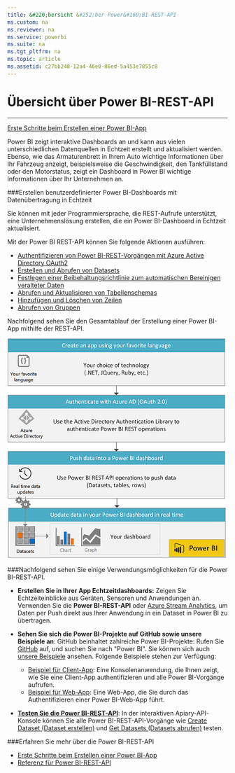 ```yaml
---
title: &#220;bersicht &#252;ber Power&#160;BI-REST-API
ms.custom: na
ms.reviewer: na
ms.service: powerbi
ms.suite: na
ms.tgt_pltfrm: na
ms.topic: article
ms.assetid: c27bb248-12a4-46e0-86ed-5a453e7855c8
---
```

# &#220;bersicht &#252;ber Power&#160;BI-REST-API
---

[Erste Schritte beim Erstellen einer Power BI-App](Get-started-creating-a-Power-BI-app.md)

Power BI zeigt interaktive Dashboards an und kann aus vielen unterschiedlichen Datenquellen in Echtzeit erstellt und aktualisiert werden.
Ebenso, wie das Armaturenbrett in Ihrem Auto wichtige Informationen über Ihr Fahrzeug anzeigt, beispielsweise die Geschwindigkeit, den Tankfüllstand oder den Motorstatus, zeigt ein Dashboard in Power BI wichtige Informationen über Ihr Unternehmen an.

###Erstellen benutzerdefinierter Power BI-Dashboards mit Datenübertragung in Echtzeit

Sie können mit jeder Programmiersprache, die REST-Aufrufe unterstützt, eine Unternehmenslösung erstellen, die ein Power BI-Dashboard in Echtzeit aktualisiert.

Mit der Power BI REST-API können Sie folgende Aktionen ausführen:

*   [Authentifizieren von Power BI-REST-Vorgängen mit Azure Active Directory OAuth2](Authenticate-to-Power-BI-service.md)
*   [Erstellen und Abrufen von Datasets](Dataset-operations.md)
*   [Festlegen einer Beibehaltungsrichtlinie zum automatischen Bereinigen veralteter Daten](Automatic-retention-policy-for-real-time-data.md)
*   [Abrufen und Aktualisieren von Tabellenschemas](Table-operations.md)
*   [Hinzufügen und Löschen von Zeilen](Row-operations.md)
*   [Abrufen von Gruppen](Get-Groups.md)

Nachfolgend sehen Sie den Gesamtablauf der Erstellung einer Power BI-App mithilfe der REST-API.

![Übersicht](../Image/PBI_Overview.png)

###Nachfolgend sehen Sie einige Verwendungsmöglichkeiten für die Power BI-REST-API.

*   **Erstellen Sie in Ihrer App Echtzeitdashboards:** 
    Zeigen Sie Echtzeiteinblicke aus Geräten, Sensoren und Anwendungen an.
    Verwenden Sie die **Power BI-REST-API** oder [Azure Stream Analytics](http://azure.microsoft.com/services/stream-analytics/), um Daten per Push direkt aus Ihrer Anwendung in ein Dataset in Power BI zu übertragen.
*   **Sehen Sie sich die Power BI-Projekte auf GitHub sowie unsere Beispiele an**: GitHub beinhaltet zahlreiche Power BI-Projekte: Rufen Sie [GitHub](https://github.com/search?utf8=%E2%9C%93&q=Power+BI) auf, und suchen Sie nach "Power BI". Sie können sich auch [unsere Beispiele](http://go.microsoft.com/fwlink/?LinkId=618971) ansehen. Folgende Beispiele stehen zur Verfügung:
    
    *   [Beispiel für Client-App](Power-BI-client-app-sample.md): Eine Konsolenanwendung, die Ihnen zeigt, wie Sie eine Client-App authentifizieren und alle Power BI-Vorgänge aufrufen.
    *   [Beispiel für Web-App](Power-BI-web-app-sample.md): Eine Web-App, die Sie durch das Authentifizieren einer Power BI-Web-App führt.
*   [**Testen Sie die Power BI-REST-API**](http://docs.powerbi.apiary.io/):
    In der interaktiven Apiary-API-Konsole können Sie alle Power BI-REST-API-Vorgänge wie [Create Dataset (Dataset erstellen)](Create-Dataset.md) und [Get Datasets (Datasets abrufen)](Get-Datasets.md) testen.

###Erfahren Sie mehr über die Power BI-REST-API

*   [Erste Schritte beim Erstellen einer Power BI-App](Get-started-creating-a-Power-BI-app.md)
*   [Referenz für Power BI-REST-API](Power-BI-REST-API-reference.md)


